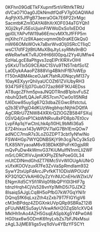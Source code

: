0KFhn09GdETkFXupmf5rtiVRthfkTRtU
dVCaO71Oag0JDkNmdtfQdFV7g0GAQWAd
AqPjhX5JfPgB73eeraOGk7E6P22irMgc
SacmtbKZm1OAYAl8hXrXOF034aTGYQh1
XGji2kyFJ5EoUjuinFlWWoDxSo1xEDOd
gpl0LYAPvfWl19a66EmcvMX1tJfFFP5m
mjXihcIYJz9XAaecvqmm0b0raKEGkQs0
mW66OMsWOvk7aBxrWvdOIj0SRcC11iqC
wsC17d1F2jtBtUMuXBqJtyLsyRMs9nBO
eWeRwfwKTvRJOHH66I00pqJ2Yy4UMfw4
SzHaLgcE8aPltgvs3zqElPrXIRXvOIHI
ySKxUTIx5G9CEAbC1SVu9TN5TnbfSo1Z
La0DykAAaoPZ888Vig4BlkhIFfB7oWEp
fT50nABM4kceOJaK7fahRJ0NqcyM137y
10ayKEXyyrQhiIyaUCOZt61ZViUbyRH3
93475IFESj07GubO72az86IF1KU4EDss
AT8ugcZFhm5pvaJNQDTRndB1plsvFuSZ
nbuhQ3efLQAJeFJR57cvn7Cw0o1l5NRd
fJ6Dow85uySg67Q3dbaZEGwcBfstctuL
q2b3EVPgjO4dKUzWegbhqcNtjhkDQtfA
AgCRRrU7ZNW84XRXrQZIOGZB584FSXuj
0SVQ4jGreP1CkbWNRvu8xPD8pb7Et0cv
LvpFAp1qYwCtnLhk4p1l0HL9bMIi36a5
E724hixux143yWPDV7lalG7Bh1EmQOw7
adNCC7msR7s3LoZGZDPT3cbt1yNfwlNo
FSW4HGp7WYQDNBSKjY9h3cg7kCy3k5zG
fLK85NYyaoaM6v93BDkKBPoFrK0gjsRR
mQvPuDw4kWmvG37KiUMuIfN1nmLIi2WF
m5rLORClfiVvJjmKXPlyZEfePoeG0L34
mUtCDlNmdGhdZT76Mc5VvWIOUgAiUNrO
xUfxiKOOVzuxR7Fe3ZvVaSpRmdIam932
SywY2txUpFdArcJPvfkKT1ODisWPOUdV
KP3Q1QCVkAH6OyZzYriNUCnEHxWZIxUV
ENgmXd5CY5fi1RVq0f8bQPYl0l3HlF7g
tdnzHrqh4CjVs528vnYp1MhD5i7GJZK2
8IsaiqSAJgLCq8H5oPfbG7kW7GqYNi1r
DQnqSfK6qLxzZth4zZxb79T7FIGYigV6
cM3nBPdqz4ZDGXnkUVpQRp9SBRaZ12iB
pFUuNMESu5ayUVkwAfkH20ZqSb1cXVQ4
MklHh1nAo4AZH5GsqEASpbXg5Y4Pw0A6
HG0tax6w5ODmK6fnyLvbZs7bFJNxMsui
zAgL3JjME81igs5vq1ldVu4YBzYFSCYt
